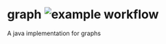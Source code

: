 
# graph ![example workflow](https://github.com/AlessandroPaparella/graph/actions/workflows/maven.yml/badge.svg)
A java implementation for graphs
